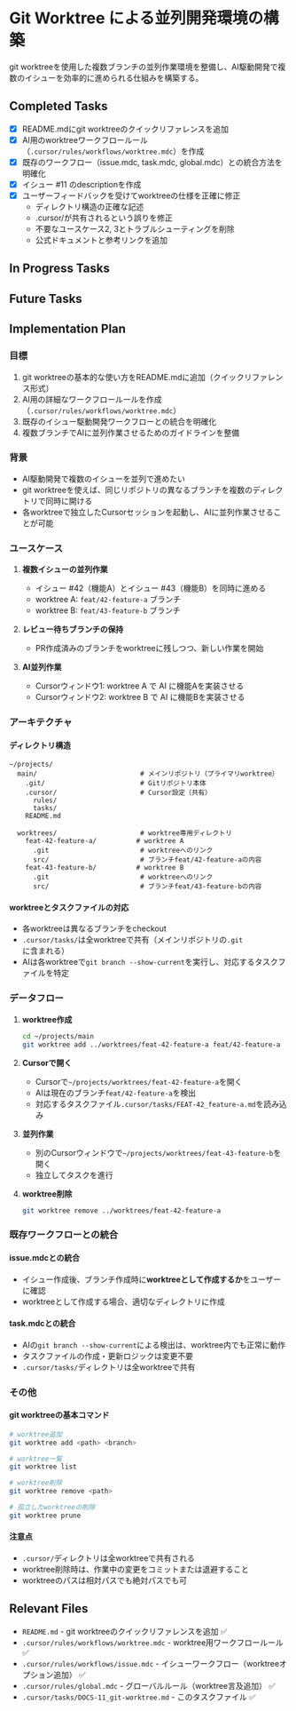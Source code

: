 # Git Worktree による並列開発環境の構築

git worktreeを使用した複数ブランチの並列作業環境を整備し、AI駆動開発で複数のイシューを効率的に進められる仕組みを構築する。

## Completed Tasks

- [x] README.mdにgit worktreeのクイックリファレンスを追加
- [x] AI用のworktreeワークフロールール（`.cursor/rules/workflows/worktree.mdc`）を作成
- [x] 既存のワークフロー（issue.mdc, task.mdc, global.mdc）との統合方法を明確化
- [x] イシュー #11 のdescriptionを作成
- [x] ユーザーフィードバックを受けてworktreeの仕様を正確に修正
  - ディレクトリ構造の正確な記述
  - .cursor/が共有されるという誤りを修正
  - 不要なユースケース2, 3とトラブルシューティングを削除
  - 公式ドキュメントと参考リンクを追加

## In Progress Tasks

## Future Tasks

## Implementation Plan

### 目標
1. git worktreeの基本的な使い方をREADME.mdに追加（クイックリファレンス形式）
2. AI用の詳細なワークフロールールを作成（`.cursor/rules/workflows/worktree.mdc`）
3. 既存のイシュー駆動開発ワークフローとの統合を明確化
4. 複数ブランチでAIに並列作業させるためのガイドラインを整備

### 背景
- AI駆動開発で複数のイシューを並列で進めたい
- git worktreeを使えば、同じリポジトリの異なるブランチを複数のディレクトリで同時に開ける
- 各worktreeで独立したCursorセッションを起動し、AIに並列作業させることが可能

### ユースケース
1. **複数イシューの並列作業**
   - イシュー #42（機能A）とイシュー #43（機能B）を同時に進める
   - worktree A: `feat/42-feature-a` ブランチ
   - worktree B: `feat/43-feature-b` ブランチ

2. **レビュー待ちブランチの保持**
   - PR作成済みのブランチをworktreeに残しつつ、新しい作業を開始

3. **AI並列作業**
   - Cursorウィンドウ1: worktree A で AI に機能Aを実装させる
   - Cursorウィンドウ2: worktree B で AI に機能Bを実装させる

### アーキテクチャ

#### ディレクトリ構造
```
~/projects/
  main/                          # メインリポジトリ（プライマリworktree）
    .git/                        # Gitリポジトリ本体
    .cursor/                     # Cursor設定（共有）
      rules/
      tasks/
    README.md
  
  worktrees/                     # worktree専用ディレクトリ
    feat-42-feature-a/          # worktree A
      .git                       # worktreeへのリンク
      src/                       # ブランチfeat/42-feature-aの内容
    feat-43-feature-b/          # worktree B
      .git                       # worktreeへのリンク
      src/                       # ブランチfeat/43-feature-bの内容
```

#### worktreeとタスクファイルの対応
- 各worktreeは異なるブランチをcheckout
- `.cursor/tasks/`は全worktreeで共有（メインリポジトリの`.git`に含まれる）
- AIは各worktreeで`git branch --show-current`を実行し、対応するタスクファイルを特定

### データフロー

1. **worktree作成**
   ```bash
   cd ~/projects/main
   git worktree add ../worktrees/feat-42-feature-a feat/42-feature-a
   ```

2. **Cursorで開く**
   - Cursorで`~/projects/worktrees/feat-42-feature-a`を開く
   - AIは現在のブランチ`feat/42-feature-a`を検出
   - 対応するタスクファイル`.cursor/tasks/FEAT-42_feature-a.md`を読み込み

3. **並列作業**
   - 別のCursorウィンドウで`~/projects/worktrees/feat-43-feature-b`を開く
   - 独立してタスクを進行

4. **worktree削除**
   ```bash
   git worktree remove ../worktrees/feat-42-feature-a
   ```

### 既存ワークフローとの統合

#### issue.mdcとの統合
- イシュー作成後、ブランチ作成時に**worktreeとして作成するか**をユーザーに確認
- worktreeとして作成する場合、適切なディレクトリに作成

#### task.mdcとの統合
- AIの`git branch --show-current`による検出は、worktree内でも正常に動作
- タスクファイルの作成・更新ロジックは変更不要
- `.cursor/tasks/`ディレクトリは全worktreeで共有

### その他

#### git worktreeの基本コマンド
```bash
# worktree追加
git worktree add <path> <branch>

# worktree一覧
git worktree list

# worktree削除
git worktree remove <path>

# 孤立したworktreeの削除
git worktree prune
```

#### 注意点
- `.cursor/`ディレクトリは全worktreeで共有される
- worktree削除時は、作業中の変更をコミットまたは退避すること
- worktreeのパスは相対パスでも絶対パスでも可

## Relevant Files

- `README.md` - git worktreeのクイックリファレンスを追加 ✅
- `.cursor/rules/workflows/worktree.mdc` - worktree用ワークフロールール ✅
- `.cursor/rules/workflows/issue.mdc` - イシューワークフロー（worktreeオプション追加） ✅
- `.cursor/rules/global.mdc` - グローバルルール（worktree言及追加） ✅
- `.cursor/tasks/DOCS-11_git-worktree.md` - このタスクファイル ✅

